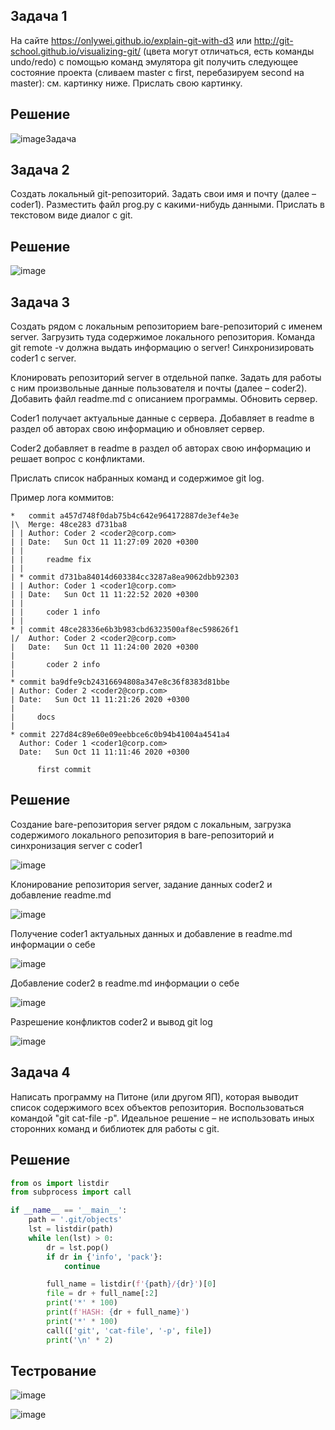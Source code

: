## Задача 1

На сайте https://onlywei.github.io/explain-git-with-d3 или http://git-school.github.io/visualizing-git/ (цвета могут отличаться, есть команды undo/redo) с помощью команд эмулятора git получить следующее состояние проекта (сливаем master с first, перебазируем second на master): см. картинку ниже. Прислать свою картинку.

## Решение
![image](https://github.com/user-attachments/assets/23da0ce2-b25c-4a65-bc2c-f16de787dfc0)Задача 

## Задача 2

Создать локальный git-репозиторий. Задать свои имя и почту (далее – coder1). Разместить файл prog.py с какими-нибудь данными. Прислать в текстовом виде диалог с git.

## Решение

![image](https://github.com/user-attachments/assets/26febc08-57a2-4fed-b906-99f5cb308e12)


## Задача 3

Создать рядом с локальным репозиторием bare-репозиторий с именем server. Загрузить туда содержимое локального репозитория. Команда git remote -v должна выдать информацию о server! Синхронизировать coder1 с server.

Клонировать репозиторий server в отдельной папке. Задать для работы с ним произвольные данные пользователя и почты (далее – coder2). Добавить файл readme.md с описанием программы. Обновить сервер.

Coder1 получает актуальные данные с сервера. Добавляет в readme в раздел об авторах свою информацию и обновляет сервер.

Coder2 добавляет в readme в раздел об авторах свою информацию и решает вопрос с конфликтами.

Прислать список набранных команд и содержимое git log.

Пример лога коммитов:

```
*   commit a457d748f0dab75b4c642e964172887de3ef4e3e
|\  Merge: 48ce283 d731ba8
| | Author: Coder 2 <coder2@corp.com>
| | Date:   Sun Oct 11 11:27:09 2020 +0300
| | 
| |     readme fix
| | 
| * commit d731ba84014d603384cc3287a8ea9062dbb92303
| | Author: Coder 1 <coder1@corp.com>
| | Date:   Sun Oct 11 11:22:52 2020 +0300
| | 
| |     coder 1 info
| | 
* | commit 48ce28336e6b3b983cbd6323500af8ec598626f1
|/  Author: Coder 2 <coder2@corp.com>
|   Date:   Sun Oct 11 11:24:00 2020 +0300
|   
|       coder 2 info
| 
* commit ba9dfe9cb24316694808a347e8c36f8383d81bbe
| Author: Coder 2 <coder2@corp.com>
| Date:   Sun Oct 11 11:21:26 2020 +0300
| 
|     docs
| 
* commit 227d84c89e60e09eebbce6c0b94b41004a4541a4
  Author: Coder 1 <coder1@corp.com>
  Date:   Sun Oct 11 11:11:46 2020 +0300
  
      first commit
```

## Решение 

Создание bare-репозитория server рядом с локальным, загрузка содержимого локального репозитория в bare-репозиторий и синхронизация server с coder1

![image](https://github.com/user-attachments/assets/8693493e-6e45-4965-8fce-ead60a6b8014)

Клонирование репозитория server, задание данных coder2 и добавление readme.md

![image](https://github.com/user-attachments/assets/70547202-8e67-4383-a218-09f3a8ee2b3b)

Получение coder1 актуальных данных и добавление в readme.md информации о себе

![image](https://github.com/user-attachments/assets/ea5ce105-6a29-4fd4-b075-27560d97304e)

Добавление coder2 в readme.md информации о себе

![image](https://github.com/user-attachments/assets/c0ceca17-4359-4c9c-9ea8-85c764883a44)

Разрешение конфликтов coder2 и вывод git log

![image](https://github.com/user-attachments/assets/c9f4196f-41b9-4acd-ac66-b584b25f7606)

## Задача 4

Написать программу на Питоне (или другом ЯП), которая выводит список содержимого всех объектов репозитория. Воспользоваться командой "git cat-file -p". Идеальное решение – не использовать иных сторонних команд и библиотек для работы с git.

## Решение

```python
from os import listdir
from subprocess import call

if __name__ == '__main__':
    path = '.git/objects'
    lst = listdir(path)
    while len(lst) > 0:
        dr = lst.pop()
        if dr in {'info', 'pack'}:
            continue

        full_name = listdir(f'{path}/{dr}')[0]
        file = dr + full_name[:2]
        print('*' * 100)
        print(f'HASH: {dr + full_name}')
        print('*' * 100)
        call(['git', 'cat-file', '-p', file])
        print('\n' * 2)
```

## Тестрование 

![image](https://github.com/user-attachments/assets/9c954f5f-66d6-468e-bafd-fd1734b7e193)

![image](https://github.com/user-attachments/assets/15cd713a-1f79-42b1-8729-473a3f71c0de)




